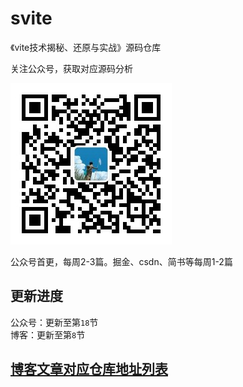 # svite
《vite技术揭秘、还原与实战》源码仓库

关注公众号，获取对应源码分析

![](./imgs/gzh.jpg)

公众号首更，每周2-3篇。掘金、csdn、简书等每周1-2篇

## 更新进度

公众号：更新至第`18`节  
博客：更新至第`8`节

## [博客文章对应仓库地址列表](LIST.md) 